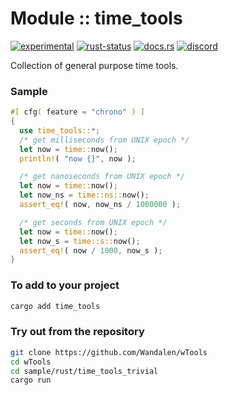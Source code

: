 # Module :: time_tools
[![experimental](https://img.shields.io/badge/stability-experimental-orange.svg)](https://github.com/emersion/stability-badges#experimental) [![rust-status](https://github.com/Wandalen/wTools/actions/workflows/ModuleTimeToolsPush.yml/badge.svg)](https://github.com/Wandalen/wTools/actions/workflows/ModuleTimeToolsPush.yml) [![docs.rs](https://img.shields.io/docsrs/time_tools?color=e3e8f0&logo=docs.rs)](https://docs.rs/time_tools) [![discord](https://img.shields.io/discord/872391416519737405?color=eee&logo=discord&logoColor=eee&label=ask)](https://discord.gg/JwTG6d2b)

Collection of general purpose time tools.

### Sample

```rust
#[ cfg( feature = "chrono" ) ]
{
  use time_tools::*;
  /* get milliseconds from UNIX epoch */
  let now = time::now();
  println!( "now {}", now );

  /* get nanoseconds from UNIX epoch */
  let now = time::now();
  let now_ns = time::ns::now();
  assert_eq!( now, now_ns / 1000000 );

  /* get seconds from UNIX epoch */
  let now = time::now();
  let now_s = time::s::now();
  assert_eq!( now / 1000, now_s );
}
```

<!-- # qqq : for Rust dev : please add --> <!-- aaa : done -->

### To add to your project

```sh
cargo add time_tools
```

### Try out from the repository

```sh
git clone https://github.com/Wandalen/wTools
cd wTools
cd sample/rust/time_tools_trivial
cargo run
```
